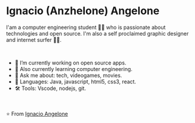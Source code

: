# Ignacio (Anzhelone) Angelone
I'am a computer engineering student 👨‍💻 who is passionate about technologies and open source. I'm also a self proclaimed graphic designer and internet surfer 🏄‍♂️. 

<br>

- 🔭 I’m currently working on open source apps.
- 🌱 Also currently learning computer engineering.
- 💬 Ask me about: tech, videogames, movies.
- 🚀 Languages: Java, javascript, html5, css3, react.
- 🛠 Tools: Vscode, nodejs, git.

<br>

⭐️ From [Ignacio Angelone](https://github.com/IgnacioAngelone)
